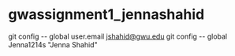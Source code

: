 # gwassignment1_jennashahid
git config -- global user.email
jshahid@gwu.edu 
git config -- global Jenna1214s "Jenna Shahid"
